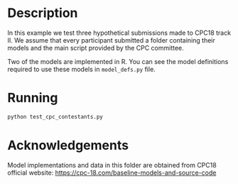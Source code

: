 # Description
In this example we test three hypothetical submissions made to CPC18 track II.  We assume that every participant
submitted a folder containing their models and the main script provided by the CPC committee.

Two of the models are implemented in R. You can see the model definitions required to use these models in
`model_defs.py` file.

# Running
```bash
python test_cpc_contestants.py
```

# Acknowledgements
Model implementations and data in this folder are obtained from CPC18 official website:
https://cpc-18.com/baseline-models-and-source-code
